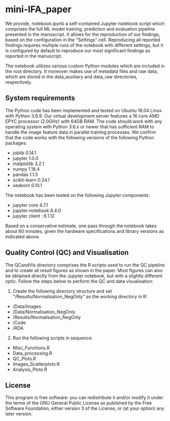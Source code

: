 # mini-IFA_paper

We provide, notebook.ipynb a self-contained Jupyter notebook script which comprises the full ML model training, prediction and evaluation pipeline presented in the manuscript. It allows for the reproduction of our findings, based on the configuration in the "Settings" cell. Reproducing all reported findings requires multiple runs of the notebook with different settings, but it is configured by default to reproduce our most significant findings as reported in the manuscript.

The notebook utilizes various custom Python modules which are included in the root directory. It moreover makes use of metadata files and raw data, which are stored in the data_auxiliary and data_raw directories, respectively.

## System requirements

The Python code has been implemented and tested on Ubuntu 18.04 Linux with Python 3.6.9. Our virtual development server features a 16 core AMD EPYC processor (2.0GHz) with 64GB RAM. The code should work with any operating system with Python 3.6.x or newer that has sufficient RAM to handle the image feature data in parallel training processes. We confirm that the code works with the following versions of the following Python packages:
- joblib 0.14.1
- jupyter 1.0.0
- matplotlib 3.2.1
- numpy 1.18.4
- pandas 1.1.5
- scikit-learn 0.24.1
- seaborn 0.10.1

The notebook has been tested on the following Jupyter components:
- jupyter core 4.7.1
- jupyter-notebook 6.4.0
- jupyter client   : 6.1.12

Based on a conservative estimate, one pass through the notebook takes about 60 minutes, given the hardware specifications and library versions as indicated above.

## Quality Control (QC) and Visualisation

The QCandVis directory comprises the R scripts used to run the QC pipeline and to create all result figures as shown in the paper. Most figures can also be obtained directly from the Jupyter notebook, but with a slightly different optic. Follow the steps below to perform the QC and data visualisation:

1. Create the following directory structure and set "/Results/Normalisation_NegOnly" as the working directory in R:
- /Data/Images
- /Data/Normalisation_NegOnly           
- /Results/Normalisation_NegOnly
- /Code
- /RDA

2. Run the following scripts in sequence:
- Misc_Functions.R
- Data_processing.R
- QC_Plots.R
- Images_Scatterplots.R
- Analysis_Plots.R

## License

This program is free software: you can redistribute it and/or modify it under the terms of the GNU General Public License as published by the Free Software Foundation, either version 3 of the License, or (at your option) any later version.
